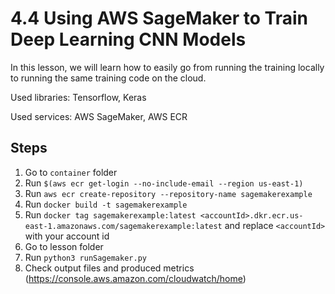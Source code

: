 # 4.4 Using AWS SageMaker to Train Deep Learning CNN Models

In this lesson, we will learn how to easily go from running the training locally to running the same training code on the cloud.

Used libraries: Tensorflow, Keras

Used services: AWS SageMaker, AWS ECR

## Steps

1. Go to `container` folder
2. Run `$(aws ecr get-login --no-include-email --region us-east-1)`
3. Run `aws ecr create-repository --repository-name sagemakerexample`
4. Run `docker build -t sagemakerexample`
5. Run `docker tag sagemakerexample:latest <accountId>.dkr.ecr.us-east-1.amazonaws.com/sagemakerexample:latest` and replace `<accountId>` with your account id
6. Go to lesson folder
7. Run `python3 runSagemaker.py`
8. Check output files and produced metrics (https://console.aws.amazon.com/cloudwatch/home)